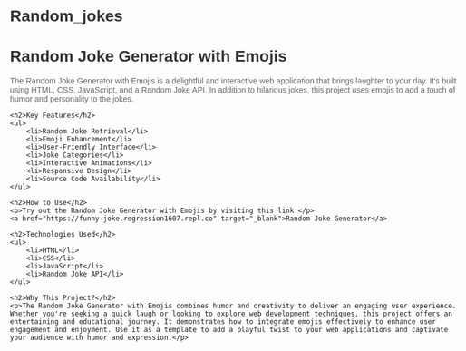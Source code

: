 # Random_jokes
<!DOCTYPE html>
<html>
<head>
    <meta charset="UTF-8">
    <title>Random Joke Generator with Emojis</title>
    <style>
        body {
            font-family: Arial, sans-serif;
            max-width: 800px;
            margin: 0 auto;
            padding: 20px;
        }
        h1 {
            color: #333;
        }
        p {
            color: #666;
        }
    </style>
</head>
<body>
    <h1>Random Joke Generator with Emojis</h1>
    <p>The Random Joke Generator with Emojis is a delightful and interactive web application that brings laughter to your day. It's built using HTML, CSS, JavaScript, and a Random Joke API. In addition to hilarious jokes, this project uses emojis to add a touch of humor and personality to the jokes.</p>

    <h2>Key Features</h2>
    <ul>
        <li>Random Joke Retrieval</li>
        <li>Emoji Enhancement</li>
        <li>User-Friendly Interface</li>
        <li>Joke Categories</li>
        <li>Interactive Animations</li>
        <li>Responsive Design</li>
        <li>Source Code Availability</li>
    </ul>

    <h2>How to Use</h2>
    <p>Try out the Random Joke Generator with Emojis by visiting this link:</p>
    <a href="https://funny-joke.regression1607.repl.co" target="_blank">Random Joke Generator</a>

    <h2>Technologies Used</h2>
    <ul>
        <li>HTML</li>
        <li>CSS</li>
        <li>JavaScript</li>
        <li>Random Joke API</li>
    </ul>

    <h2>Why This Project?</h2>
    <p>The Random Joke Generator with Emojis combines humor and creativity to deliver an engaging user experience. Whether you're seeking a quick laugh or looking to explore web development techniques, this project offers an entertaining and educational journey. It demonstrates how to integrate emojis effectively to enhance user engagement and enjoyment. Use it as a template to add a playful twist to your web applications and captivate your audience with humor and expression.</p>
</body>
</html>
